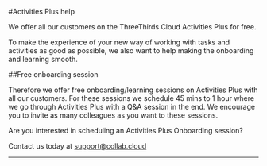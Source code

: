 #Activities Plus help

We offer all our customers on the ThreeThirds Cloud Activities Plus for free.

To make the experience of your new way of working with tasks and activities as good as possible, we also want to help making the onboarding and learning smooth.

##Free onboarding session

Therefore we offer free onboarding/learning sessions on Activities Plus with all our customers. For these sessions we schedule 45 mins to 1 hour where we go through Activities Plus with a Q&A session in the end. We encourage you to invite as many colleagues as you want to these sessions.

Are you interested in scheduling an Activities Plus Onboarding session?

Contact us today at [support@collab.cloud](mailto:support@collab.cloud)

___
